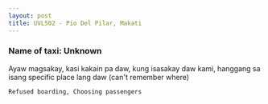 ```yaml
---
layout: post
title: UVL502 - Pio Del Pilar, Makati 
---
```


### Name of taxi: Unknown

Ayaw magsakay, kasi kakain pa daw, kung isasakay daw kami, hanggang sa isang specific place lang daw (can't remember where)

```Refused boarding, Choosing passengers```
